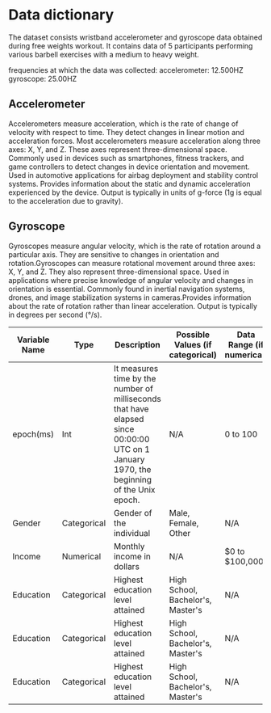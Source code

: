 
# Data dictionary  

The dataset consists wristband accelerometer and gyroscope data obtained during free weights workout. It contains data of 5 participants performing various barbell exercises with a medium to heavy weight. 

frequencies at which the data was collected: 
accelerometer: 12.500HZ
gyroscope: 25.00HZ

## Accelerometer
Accelerometers measure acceleration, which is the rate of change of velocity with respect to time. They detect changes in linear motion and acceleration forces. Most accelerometers measure acceleration along three axes: X, Y, and Z. These axes represent three-dimensional space. Commonly used in devices such as smartphones, fitness trackers, and game controllers to detect changes in device orientation and movement.
Used in automotive applications for airbag deployment and stability control systems.
Provides information about the static and dynamic acceleration experienced by the device.
Output is typically in units of g-force (1g is equal to the acceleration due to gravity).

## Gyroscope
Gyroscopes measure angular velocity, which is the rate of rotation around a particular axis. They are sensitive to changes in orientation and rotation.Gyroscopes can measure rotational movement around three axes: X, Y, and Z. They also represent three-dimensional space. Used in applications where precise knowledge of angular velocity and changes in orientation is essential.
Commonly found in inertial navigation systems, drones, and image stabilization systems in cameras.Provides information about the rate of rotation rather than linear acceleration.
Output is typically in degrees per second (°/s).

| Variable Name | Type          | Description                         | Possible Values (if categorical) | Data Range (if numerical) | Missing Values | Data Quality Checks |
|---------------|---------------|-------------------------------------|-----------------------------------|--------------------------|-----------------|----------------------|
| epoch(ms)           | Int      | It measures time by the number of milliseconds that have elapsed since 00:00:00 UTC on 1 January 1970, the beginning of the Unix epoch.               | N/A                               | 0 to 100                 | 2%              | No negative values   |
| Gender        | Categorical   | Gender of the individual            | Male, Female, Other               | N/A                      | 1%              | Valid categories     |
| Income        | Numerical      | Monthly income in dollars           | N/A                               | $0 to $100,000           | 5%              | No negative values   |
| Education     | Categorical   | Highest education level attained    | High School, Bachelor's, Master's | N/A                      | 3%              | Valid categories     |
| Education     | Categorical   | Highest education level attained    | High School, Bachelor's, Master's | N/A                      | 3%              | Valid categories     |
| Education     | Categorical   | Highest education level attained    | High School, Bachelor's, Master's | N/A                      | 3%              | Valid categories     |